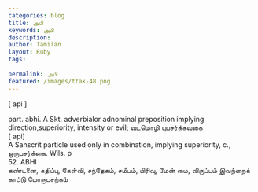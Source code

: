 ```yaml
---
categories: blog
title: அபி
keywords: அபி
description: 
author: Tamilan
layout: Ruby
tags: 
 
permalink: அபி
featured: /images/ttak-48.png
---
```

  
[ api ]  
  
part. abhi. A Skt. adverbialor adnominal preposition implying direction,superiority, intensity or evil; வடமொழி யுபசர்க்கவகை  
[ api]  
A Sanscrit particle used only in combination, implying superiority, c., ஒருபசர்க்கை. Wils. p  
52. ABHI  
கண்டனை, கதிப்பு, கேள்வி, சந்தேகம், சமீபம், பிரிவு, மேன் மை, விருப்பம் இவற்றைக் காட்டு மோருபசற்கம்